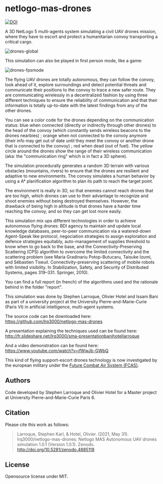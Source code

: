 netlogo-mas-drones
==================

[![DOI](https://zenodo.org/badge/18315390.svg)](https://zenodo.org/badge/latestdoi/18315390)

A 3D NetLogo 5 multi-agents system simulating a civil UAV drones mission, where they have to escort and protect a humanitarian convoy transporting a critical cargo.

![drones-global](https://raw.githubusercontent.com/lrq3000/netlogo-mas-drones/master/img/drones-global.jpg)

This simulation can also be played in first person mode, like a game:

![drones-fpsmode](https://raw.githubusercontent.com/lrq3000/netlogo-mas-drones/master/img/drones-fpsmode.png)

The flying UAV drones are totally autonomous, they can follow the convoy, look ahead of it, explore surroundings and detect potential threats and communicate their positions to the convoy to trace a new safer route. They are communicating wirelessly in a decentralized fashion by using three different techniques to ensure the reliability of communication and that their information is totally up-to-date with the latest findings from any of the other drones.

You can see a color code for the drones depending on the communication status: blue when connected (directly or indirectly through other drones) to the head of the convoy (which constantly sends wireless beacons to the drones nearbies) ; orange when not connected to the convoy anymore (their info may get out of date until they meet the convoy or another drone that is connected to the convoy) ; red when dead (out of fuel). The yellow circle around the drones show the range of their wireless communication (aka: the "communication ring" which is in fact a 3D sphere).

The simulation procedurally generates a random 3D terrain with various obstacles (mountains, rivers) to ensure that the drones are resilient and adaptive to new environments. The convoy simulates a human behavior by using a A* planification algorithm to plan its path to reach the target point.

The environment is really in 3D, so that enemies cannot reach drones that are too high, which drones can use to their advantage to recognize and shoot enemies without being destroyed themselves. However, the drawback of being high in altitude is that drones have a harder time reaching the convoy, and so they can get lost more easily.

This simulation mix ups different technologies in order to achieve autonomous flying drones: BDI agency to maintain and update local knowledge databases, peer-to-peer communication via a watered-down Agent-Speak like protocol, negociation strategies to assign exploration and defence strategies equitably, auto-management of supplies threshold to know when to go back to the base, and the Connectivity-Preserving Scattering (CPS) algorithm to overcome the limited connectivity and the scattering problem (see Maria Gradinariu Potop-Butucaru, Taisuke Izumi, and Sébastien Tixeuil. Connectivity-preserving scattering of mobile robots with limited visibility. In Stabilization, Safety, and Security of Distributed Systems, pages 319–331. Springer, 2010).

You can find a full report (in french) of the algorithms used and the rationale behind in the folder "report".

This simulation was done by Stephen Larroque, Olivier Hotel and Issam Bani as part of a university project at the University Pierre-and-Marie-Curie (Paris VI) in artificial intelligence, multi-agent systems.

The source code can be downloaded here:
https://github.com/lrq3000/netlogo-mas-drones

A presentation explaining the techniques used can be found here:
http://fr.slideshare.net/lrq3000/sma-presentationbanihotellarroque

And a video demonstration can be found here:
https://www.youtube.com/watch?v=ifWwJb-GWbQ

This kind of flying support-escort drones technology is now investigated by the european military under the [Future Combat Air System (FCAS)](https://www.youtube.com/watch?v=Zdo5EKlcfYc).

## Authors

Code developed by Stephen Larroque and Olivier Hotel for a Master project at University Pierre-and-Marie-Curie Paris 6.

## Citation

Please cite this work as follows:

> Larroque, Stephen Karl, & Hotel, Olivier. (2021, May 31). lrq3000/netlogo-mas-drones: Netlogo MAS Autonomous UAV drones simulation 1.0.1 (Version 1.0.1). Zenodo. http://doi.org/10.5281/zenodo.4885118

## License

Opensource license under MIT.
